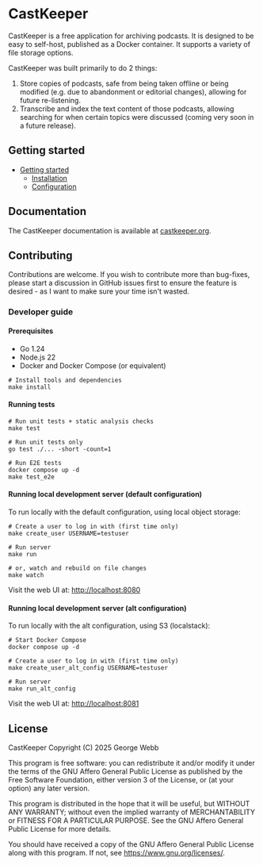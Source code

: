 # CastKeeper

CastKeeper is a free application for archiving podcasts. It is designed to be
easy to self-host, published as a Docker container. It supports a variety of
file storage options.

CastKeeper was built primarily to do 2 things:

1. Store copies of podcasts, safe from being taken offline or being modified
   (e.g. due to abandonment or editorial changes), allowing for future
   re-listening.
2. Transcribe and index the text content of those podcasts, allowing
   searching for when certain topics were discussed (coming very soon in a
   future release).

## Getting started

- [Getting started](https://castkeeper.org/)
  - [Installation](https://castkeeper.org/getting-started/installation)
  - [Configuration](https://castkeeper.org/getting-started/configuration)

## Documentation

The CastKeeper documentation is available at [castkeeper.org](https://castkeeper.org).

## Contributing

Contributions are welcome. If you wish to contribute more than bug-fixes,
please start a discussion in GitHub issues first to ensure the feature is
desired - as I want to make sure your time isn't wasted.

### Developer guide

#### Prerequisites

- Go 1.24
- Node.js 22
- Docker and Docker Compose (or equivalent)

```shell
# Install tools and dependencies
make install
```

#### Running tests

```shell
# Run unit tests + static analysis checks
make test

# Run unit tests only
go test ./... -short -count=1

# Run E2E tests
docker compose up -d
make test_e2e
```

#### Running local development server (default configuration)

To run locally with the default configuration, using local object
storage:

```shell
# Create a user to log in with (first time only)
make create_user USERNAME=testuser

# Run server
make run

# or, watch and rebuild on file changes
make watch
```

Visit the web UI at: <http://localhost:8080>

#### Running local development server (alt configuration)

To run locally with the alt configuration, using S3 (localstack):

```shell
# Start Docker Compose
docker compose up -d

# Create a user to log in with (first time only)
make create_user_alt_config USERNAME=testuser

# Run server
make run_alt_config
```

Visit the web UI at: <http://localhost:8081>

## License

CastKeeper
Copyright (C) 2025  George Webb

This program is free software: you can redistribute it and/or modify
it under the terms of the GNU Affero General Public License as
published by the Free Software Foundation, either version 3 of the
License, or (at your option) any later version.

This program is distributed in the hope that it will be useful,
but WITHOUT ANY WARRANTY; without even the implied warranty of
MERCHANTABILITY or FITNESS FOR A PARTICULAR PURPOSE.  See the
GNU Affero General Public License for more details.

You should have received a copy of the GNU Affero General Public License
along with this program.  If not, see <https://www.gnu.org/licenses/>.
